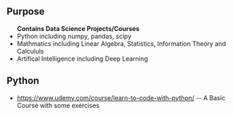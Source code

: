 ## Purpose
<ul><b>Contains Data Science Projects/Courses</b>
  <li>Python including numpy, pandas, scipy</li>
  <li>Mathmatics including Linear Algebra, Statistics, Information Theory and Calcululs</li>
  <li>Artifical Intelligence including Deep Learning</li>
</ul>

## Python
* https://www.udemy.com/course/learn-to-code-with-python/ -- A Basic Course with some exercises


